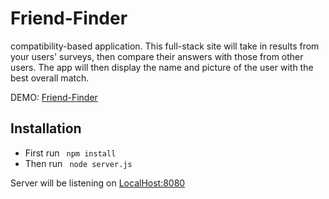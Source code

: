 # Friend-Finder
compatibility-based application. This full-stack site will take in results from your users' surveys, then compare their answers with those from other users. The app will then display the name and picture of the user with the best overall match.

DEMO: [Friend-Finder](https://friend-finder-ucsd.herokuapp.com)



## Installation
* First run ``` npm install```<br>
* Then run ``` node server.js```<br>

Server will be listening on [LocalHost:8080](http://localhost:8080)
